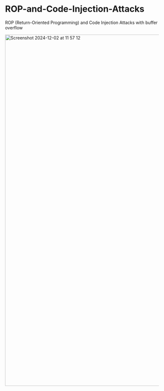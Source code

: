 # ROP-and-Code-Injection-Attacks
ROP (Return-Oriented Programming) and Code Injection Attacks with buffer overflow

<img width="1150" alt="Screenshot 2024-12-02 at 11 57 12" src="https://github.com/user-attachments/assets/18affe26-843b-4021-ad8c-678d41377334">

